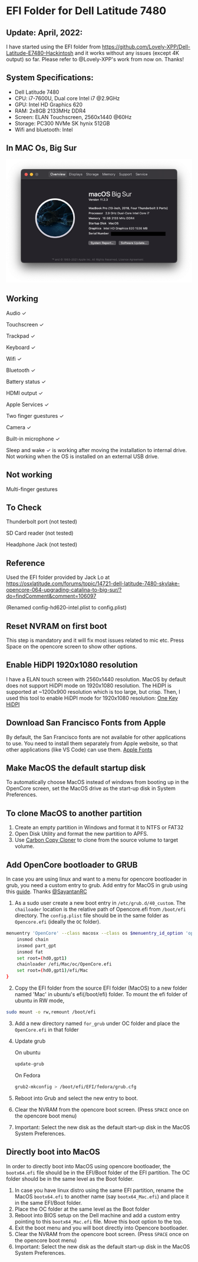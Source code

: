# EFI Folder for Dell Latitude 7480

## Update: April, 2022:
I have started using the EFI folder from https://github.com/Lovely-XPP/Dell-Latitude-E7480-Hackintosh and it works without any issues (except 4K output) so far. Please refer to @Lovely-XPP's work from now on. Thanks!

## System Specifications:
* Dell Latitude 7480
* CPU: i7-7600U, Dual core Intel i7 @2.9GHz
* GPU: Intel HD Graphics 620
* RAM: 2x8GB 2133MHz DDR4
* Screen: ELAN Touchscreen, 2560x1440 @60Hz
* Storage: PC300 NVMe SK hynix 512GB
* Wifi and bluetooth: Intel 

## In MAC Os, Big Sur
![System Specifications](assets/System-Configuration.png?raw=true "System Configuration")


## Working
Audio ✓

Touchscreen ✓

Trackpad ✓

Keyboard ✓

Wifi ✓

Bluetooth ✓

Battery status ✓

HDMI output ✓

Apple Services ✓

Two finger guestures ✓

Camera ✓

Built-in microphone ✓

Sleep and wake ✓
    is working after moving the installation to internal drive. Not working when the OS is installed on an external USB drive.

## Not working

Multi-finger gestures

## To Check

Thunderbolt port (not tested)

SD Card reader (not tested)

Headphone Jack (not tested)

## Reference
Used the EFI folder provided by Jack Lo at https://osxlatitude.com/forums/topic/14721-dell-latitude-7480-skylake-opencore-064-upgrading-catalina-to-big-sur/?do=findComment&comment=106097

(Renamed config-hd620-intel.plist to config.plist)

## Reset NVRAM on first boot
This step is mandatory and it will fix most issues related to mic etc. Press Space on the opencore screen to show other options.

## Enable HiDPI 1920x1080 resolution
I have a ELAN touch screen with 2560x1440 resolution. MacOS by default does not support HiDPI mode on 1920x1080 resolution. The HiDPI is supported at ~1200x900 resolution which is too large, but crisp. Then, I used this tool to enable HiDPI mode for 1920x1080 resolution: [One Key HiDPI](https://github.com/xzhih/one-key-hidpi)

## Download San Francisco Fonts from Apple
By default, the San Francisco fonts are not available for other applications to use. You need to install them separately from Apple website, so that other applications (like VS Code) can use them.
[Apple Fonts](https://developer.apple.com/fonts/)

## Make MacOS the default startup disk
To automatically choose MacOS instead of windows from booting up in the OpenCore screen, set the MacOS drive as the start-up disk in System Preferences.

## To clone MacOS to another partition
1. Create an empty partition in Windows and format it to NTFS or FAT32
2. Open Disk Utility and format the new partition to APFS.
3. Use [Carbon Copy Cloner](https://bombich.com) to clone from the source volume to target volume.

## Add OpenCore bootloader to GRUB
In case you are using linux and want to a menu for opencore bootloader in grub, you need a custom entry to grub. Add entry for MacOS in grub using this [guide](https://github.com/SayantanRC/URLs/blob/master/grub_to_opencore.md). Thanks [@SayantanRC](https://github.com/SayantanRC) 

1. As a sudo user create a new boot entry in `/etc/grub.d/40_custom`. The `chailoader` location is the relative path of Opencore.efi from `/boot/efi` directory. The `config.plist` file should be in the same folder as `Opencore.efi` (ideally the `OC` folder).
```sh
menuentry 'OpenCore' --class macosx --class os $menuentry_id_option 'opencore-from-grub' {
    insmod chain
    insmod part_gpt
    insmod fat
    set root=(hd0,gpt1)
    chainloader /efi/Mac/oc/OpenCore.efi
    set root=(hd0,gpt1)/efi/Mac
}
```
2. Copy the EFI folder from the source EFI folder (MacOS) to a new folder named 'Mac' in ubuntu's efi(/boot/efi) folder. To mount the efi folder of ubuntu in RW mode,
```sh
sudo mount -o rw,remount /boot/efi
```
3. Add a new directory named `for_grub` under OC folder and place the `OpenCore.efi` in that folder
3. Update grub

    On ubuntu
    ```sh
    update-grub
    ```
    On Fedora
    ```sh
    grub2-mkconfig > /boot/efi/EFI/fedora/grub.cfg
    ```
4. Reboot into Grub and select the new entry to boot.
4. Clear the NVRAM from the opencore boot screen. (Press `SPACE` once on the opencore boot menu)
5. Important: Select the new disk as the default start-up disk in the MacOS System Preferences.

## Directly boot into MacOS
In order to directly boot into MacOS using opencore bootloader, the `bootx64.efi` file should be in the EFI/Boot folder of the EFI partition. The OC folder should be in the same level as the Boot folder.
1. In case you have linux distro using the same EFI partition, rename the MacOS `bootx64.efi` to another name (say `bootx64_Mac.efi`) and place it in the same EFI/Boot folder. 
2. Place the OC folder at the same level as the Boot folder
3. Reboot into BIOS setup on the Dell machine and add a custom entry pointing to this `bootx64_Mac.efi` file. Move this boot option to the top.
4. Exit the boot menu and you will boot directly into Opencore bootloader.
5. Clear the NVRAM from the opencore boot screen. (Press `SPACE` once on the opencore boot menu)
5. Important: Select the new disk as the default start-up disk in the MacOS System Preferences.

